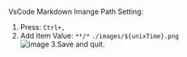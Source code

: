 VsCode Markdown Imange Path Setting:

1. Press: `Ctrl+,`
2. Add Item Value: `**/*` `./images/${unixTime}.png`   
   ![image](https://github.com/user-attachments/assets/ce603657-b8ff-4e1a-885e-d346ae0b2b4a)
3.Save and quit.
